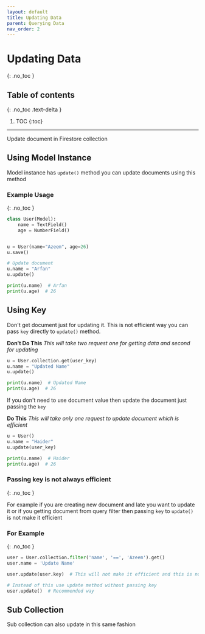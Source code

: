 ```yaml
---
layout: default
title: Updating Data
parent: Querying Data
nav_order: 2
---
```


# Updating Data
{: .no_toc }

## Table of contents
{: .no_toc .text-delta }

1. TOC
{:toc}

---

Update document in Firestore collection

## Using Model Instance

Model instance has `update()` method you can update documents using this method

### Example Usage
{: .no_toc }

```python
class User(Model):
    name = TextField()
    age = NumberField()


u = User(name="Azeem", age=26)
u.save()

# Update document
u.name = "Arfan"
u.update()

print(u.name)  # Arfan
print(u.age)  # 26
```

## Using Key
Don't get document just for updating it. This is not efficient way you can pass `key` directly to `update()`
method.

**Don't Do This** *This will take two request one for getting data and second for updating*
```python
u = User.collection.get(user_key)
u.name = "Updated Name"
u.update()

print(u.name)  # Updated Name
print(u.age)  # 26
```

If you don't need to use document value then update the document just passing the `key`

**Do This** *This will take only one request to update document which is efficient*
```python
u = User()
u.name = "Haider"
u.update(user_key)

print(u.name)  # Haider
print(u.age)  # 26
```

### Passing key is not always efficient
{: .no_toc }

For example if you are creating new document and late you want to update it or if you getting document from 
query filter then passing `key` to `update()` is not make it efficient

### For Example
{: .no_toc }

```python
user = User.collection.filter('name', '==', 'Azeem').get()
user.name = 'Update Name'

user.update(user.key)  # This will not make it efficient and this is not recommended way

# Instead of this use update method without passing key
user.update()  # Recommended way
```

## Sub Collection
Sub collection can also update in this same fashion